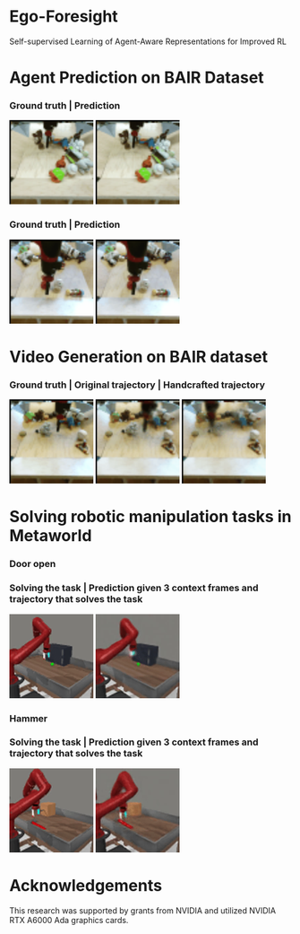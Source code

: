 # Ego-Foresight
Self-supervised Learning of Agent-Aware Representations for Improved RL

# Agent Prediction on BAIR Dataset

### Ground truth | Prediction

<img src="./media/adr_ao_epoch_0_batch_3_gt.gif" width="150" height="150"/> <img src="./media/adr_ao_epoch_0_batch_3_pred.gif" width="150" height="150"/>

### Ground truth | Prediction

<img src="./media/adr_ao_epoch_0_batch_23_gt.gif" width="150" height="150"/> <img src="./media/adr_ao_epoch_0_batch_23_pred.gif" width="150" height="150"/>

# Video Generation on BAIR dataset

### Ground truth | Original trajectory | Handcrafted trajectory

<img src="./media/infinity_gt.gif" width="150" height="150"/> <img src="./media/infinity_pred_gt.gif" width="150" height="150"/> <img src="./media/infinity.gif" width="150" height="150"/>

# Solving robotic manipulation tasks in Metaworld

### Door open
### Solving the task | Prediction given 3 context frames and trajectory that solves the task 

<img src="./media/door_open_rgb.gif" width="150" height="150"/> <img src="./media/door_open_pred.gif" width="150" height="150"/>

### Hammer
### Solving the task | Prediction given 3 context frames and trajectory that solves the task 

<img src="./media/hammer_rgb.gif" width="150" height="150"/> <img src="./media/hammer_pred.gif" width="150" height="150"/>

# Acknowledgements
This research was supported by grants from NVIDIA and utilized NVIDIA RTX A6000 Ada graphics cards.
